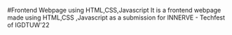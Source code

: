 #Frontend Webpage using HTML,CSS,Javascript
It is a frontend webpage made using HTML,CSS ,Javascript as a submission for INNERVE - Techfest of IGDTUW'22
